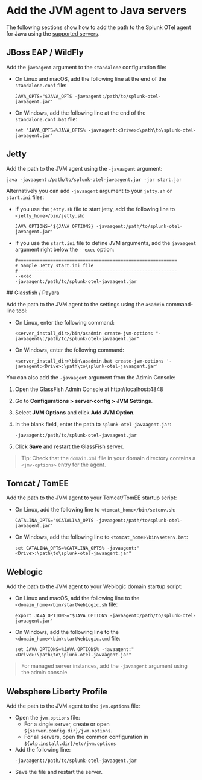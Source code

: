 # Add the JVM agent to Java servers

The following sections show how to add the path to the Splunk OTel agent for Java using the [supported servers](https://github.com/open-telemetry/opentelemetry-java-instrumentation/blob/main/docs/supported-libraries.md#application-servers).

## JBoss EAP / WildFly

Add the `javaagent` argument to the `standalone` configuration file:

- On Linux and macOS, add the following line at the end of the `standalone.conf` file:
   ```
   JAVA_OPTS="$JAVA_OPTS -javaagent:/path/to/splunk-otel-javaagent.jar"
   ```
- On Windows, add the following line at the end of the `standalone.conf.bat` file:
   ```
   set "JAVA_OPTS=%JAVA_OPTS% -javaagent:<Drive>:\path\to\splunk-otel-javaagent.jar"
   ```

## Jetty

Add the path to the JVM agent using the `-javaagent` argument:

```
java -javaagent:/path/to/splunk-otel-javaagent.jar -jar start.jar
```

Alternatively you can add `-javaagent` argument to your `jetty.sh` or `start.ini` files:

-  If you use the `jetty.sh` file to start jetty, add the following line to `<jetty_home>/bin/jetty.sh`:
   ```
   JAVA_OPTIONS="${JAVA_OPTIONS} -javaagent:/path/to/splunk-otel-javaagent.jar"
   ```
- If you use the `start.ini` file to define JVM arguments, add the `javaagent` argument right below the `--exec` option:
   ```
   #===========================================================
   # Sample Jetty start.ini file
   #-----------------------------------------------------------
   --exec
   -javaagent:/path/to/splunk-otel-javaagent.jar
   ```

## Glassfish / Payara

Add the path to the JVM agent to the settings using the `asadmin` command-line tool:

- On Linux, enter the following command:
   ```
   <server_install_dir>/bin/asadmin create-jvm-options "-javaagent\:/path/to/splunk-otel-javaagent.jar" 
   ```
- On Windows, enter the following command:
   ```
   <server_install_dir>\bin\asadmin.bat create-jvm-options '-javaagent:<Drive>:\path\to\splunk-otel-javaagent.jar'
   ```

You can also add the `-javaagent` argument from the Admin Console:

1. Open the GlassFish Admin Console at http://localhost:4848
2. Go to **Configurations > server-config > JVM Settings**.
3. Select **JVM Options** and click **Add JVM Option**.
4. In the blank field, enter the path to `splunk-otel-javaagent.jar`:

   `-javaagent:/path/to/splunk-otel-javaagent.jar`

5. Click **Save** and restart the GlassFish server.

> Tip: Check that the `domain.xml` file in your domain directory contains a `<jmv-options>` entry for the agent.

## Tomcat / TomEE

Add the path to the JVM agent to your Tomcat/TomEE startup script:

- On Linux, add the following line to `<tomcat_home>/bin/setenv.sh`:
   ```
   CATALINA_OPTS="$CATALINA_OPTS -javaagent:/path/to/splunk-otel-javaagent.jar"
   ```
- On Windows, add the following line to `<tomcat_home>\bin\setenv.bat`:
   ```
   set CATALINA_OPTS=%CATALINA_OPTS% -javaagent:"<Drive>:\path\to\splunk-otel-javaagent.jar"
   ```

## Weblogic

Add the path to the JVM agent to your Weblogic domain startup script:

- On Linux and macOS, add the following line to the `<domain_home>/bin/startWebLogic.sh` file:
   ```
   export JAVA_OPTIONS="$JAVA_OPTIONS -javaagent:/path/to/splunk-otel-javaagent.jar"
   ```
- On Windows, add the following line to the `<domain_home>\bin\startWebLogic.cmd` file:
   ```
   set JAVA_OPTIONS=%JAVA_OPTIONS% -javaagent:"<Drive>:\path\to\splunk-otel-javaagent.jar"
   ```

> For managed server instances, add the `-javaagent` argument using the admin console.

## Websphere Liberty Profile

Add the path to the JVM agent to the `jvm.options` file:

- Open the `jvm.options` file:
   - For a single server, create or open `${server.config.dir}/jvm.options`.
   - For all servers, open the common configuration in `${wlp.install.dir}/etc/jvm.options`
- Add the following line:
   ```
   -javaagent:/path/to/splunk-otel-javaagent.jar
   ```
- Save the file and restart the server.
